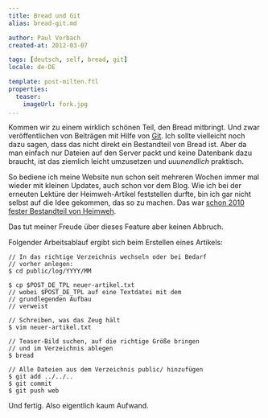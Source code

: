 ```yaml
---
title: Bread und Git
alias: bread-git.md

author: Paul Vorbach
created-at: 2012-03-07

tags: [deutsch, self, bread, git]
locale: de-DE

template: post-milten.ftl
properties:
  teaser:
    imageUrl: fork.jpg
...
```


Kommen wir zu einem wirklich schönen Teil, den Bread mitbringt. Und zwar
veröffentlichen von Beiträgen mit Hilfe von [Git][]. Ich sollte vielleicht noch
dazu sagen, dass das nicht direkt ein Bestandteil von Bread ist. Aber da man
einfach nur Dateien auf den Server packt und keine Datenbank dazu braucht, ist
das ziemlich leicht umzusetzen und _uuunendlich_ praktisch.

So bediene ich meine Website nun schon seit mehreren Wochen immer mal wieder mit
kleinen Updates, auch schon vor dem Blog. Wie ich bei der erneuten Lektüre der
Heimweh-Artikel feststellen durfte, bin ich gar nicht selbst auf die Idee
gekommen, das so zu machen.
Das war [schon 2010 fester Bestandteil von Heimweh][heimweh-git].

Das tut meiner Freude über dieses Feature aber keinen Abbruch.

Folgender Arbeitsablauf ergibt sich beim Erstellen eines Artikels:

    // In das richtige Verzeichnis wechseln oder bei Bedarf
    // vorher anlegen:
    $ cd public/log/YYYY/MM

    $ cp $POST_DE_TPL neuer-artikel.txt
    // wobei $POST_DE_TPL auf eine Textdatei mit dem
    // grundlegenden Aufbau
    // verweist

    // Schreiben, was das Zeug hält
    $ vim neuer-artikel.txt

    // Teaser-Bild suchen, auf die richtige Größe bringen
    // und im Verzeichnis ablegen
    $ bread

    // Alle Dateien aus dem Verzeichnis public/ hinzufügen
    $ git add ../../..
    $ git commit
    $ git push web

Und fertig. Also eigentlich kaum Aufwand.

[git]: http://git-scm.com/
[heimweh-git]: http://anmutunddemut.de/2010/05/23/heimweh-20-die-ziele.html#comment-7626
